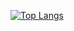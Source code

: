 [![Top Langs](https://github-readme-stats.vercel.app/api/top-langs/?username=PaulCoral&layout=compact&theme=tokyonight)](https://github.com/anuraghazra/github-readme-stats)
<!--
**PaulCoral/PaulCoral** is a ✨ _special_ ✨ repository because its `README.md` (this file) appears on your GitHub profile.

Here are some ideas to get you started:

- 🔭 I’m currently working on ...
- 🌱 I’m currently learning ...
- 👯 I’m looking to collaborate on ...
- 🤔 I’m looking for help with ...
- 💬 Ask me about ...
- 📫 How to reach me: ...
- 😄 Pronouns: ...
- ⚡ Fun fact: ...

-->
